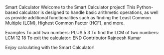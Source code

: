 Smart Calculator
Welcome to the Smart Calculator project! This Python-based calculator is designed to handle basic arithmetic operations, as well as provide additional functionalities such as finding the Least Common Multiple (LCM), Highest Common Factor (HCF), and more.


Examples
To add two numbers: PLUS 5 3
To find the LCM of two numbers: LCM 12 18
To exit the calculator: END
Contributor
Rajneesh Kumar


Enjoy calculating with the Smart Calculator!
